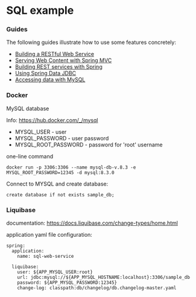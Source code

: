 # SQL example

### Guides

The following guides illustrate how to use some features concretely:

* [Building a RESTful Web Service](https://spring.io/guides/gs/rest-service/)
* [Serving Web Content with Spring MVC](https://spring.io/guides/gs/serving-web-content/)
* [Building REST services with Spring](https://spring.io/guides/tutorials/rest/)
* [Using Spring Data JDBC](https://github.com/spring-projects/spring-data-examples/tree/master/jdbc/basics)
* [Accessing data with MySQL](https://spring.io/guides/gs/accessing-data-mysql/)

### Docker

MySQL database

Info: https://hub.docker.com/_/mysql

* MYSQL_USER - user
* MYSQL_PASSWORD - user password
* MYSQL_ROOT_PASSWORD - password for 'root' username

one-line command

```
docker run -p 3306:3306 --name mysql-db-v.8.3 -e MYSQL_ROOT_PASSWORD=12345 -d mysql:8.3.0
```

Connect to MYSQL and create database:

```
create database if not exists sample_db;
```

### Liquibase

documentation: https://docs.liquibase.com/change-types/home.html

application yaml file configuration:

```
spring:
  application:
    name: sql-web-service

  liquibase:
    user: ${APP_MYSQL_USER:root}
    url: jdbc:mysql://${APP_MYSQL_HOSTNAME:localhost}:3306/sample_db
    password: ${APP_MYSQL_PASSWORD:12345}
    change-log: classpath:db/changelog/db.changelog-master.yaml
```

